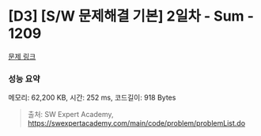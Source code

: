 # [D3] [S/W 문제해결 기본] 2일차 - Sum - 1209 

[문제 링크](https://swexpertacademy.com/main/code/problem/problemDetail.do?contestProbId=AV13_BWKACUCFAYh) 

### 성능 요약

메모리: 62,200 KB, 시간: 252 ms, 코드길이: 918 Bytes



> 출처: SW Expert Academy, https://swexpertacademy.com/main/code/problem/problemList.do